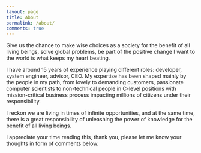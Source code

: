 ```yaml
---
layout: page
title: About
permalink: /about/
comments: true
---
```


Give us the chance to make wise choices as a society for the benefit of all
living beings, solve global problems, be part of the positive change I want to
the world is what keeps my heart beating.

I have around 15 years of experience playing different roles: developer, system
engineer, advisor, CEO. My expertise has been shaped mainly by the people in my
path, from lovely to demanding customers, passionate computer scientists to
non-technical people in C-level positions with mission-critical business process
impacting millions of citizens under their responsibility.

I reckon we are living in times of infinite opportunities, and at the same time,
there is a great responsibility of unleashing the power of knowledge for the
benefit of all living beings.

I appreciate your time reading this, thank you, please let me know your thoughts
in form of comments below.
